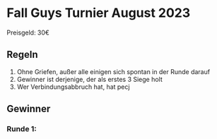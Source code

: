 # Fall Guys Turnier August 2023
Preisgeld: 30€
## Regeln
1. Ohne Griefen, außer alle einigen sich spontan in der Runde darauf
2. Gewinner ist derjenige, der als erstes 3 Siege holt
3. Wer Verbindungsabbruch hat, hat pecj

## Gewinner
### Runde 1:
